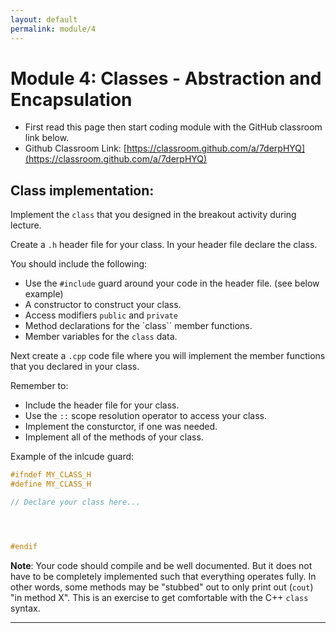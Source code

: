 ```yaml
---
layout: default
permalink: module/4
---
```


# Module 4: Classes - Abstraction and Encapsulation

* First read this page then start coding module with the GitHub classroom link below.
* Github Classroom Link: [https://classroom.github.com/a/7derpHYQ](https://classroom.github.com/a/7derpHYQ)


## Class implementation:

Implement the `class` that you designed in the breakout activity during lecture. 

Create a `.h` header file for your class. In your header file declare the class. 

You should include the following:
- Use the `#include` guard around your code in the header file. (see below example)
- A constructor to construct your class.
- Access modifiers `public` and `private`
- Method declarations for the `class`` member functions.
- Member variables for the `class` data.


Next create a `.cpp` code file where you will implement the member functions that you declared in your class.

Remember to:
- Include the header file for your class.
- Use the `::` scope resolution operator to access your class.
- Implement the consturctor, if one was needed.
- Implement all of the methods of your class.


Example of the inlcude guard:
```c++
#ifndef MY_CLASS_H
#define MY_CLASS_H

// Declare your class here...




#endif
```

**Note**: Your code should compile and be well documented. But it does not have to be completely implemented such that everything operates fully.  In other words, some methods may be "stubbed" out to only print out (`cout`) "in method X".  This is an exercise to get comfortable with the C++ `class` syntax.

---
